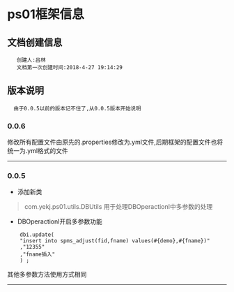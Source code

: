 # ps01框架信息 #
## 文档创建信息 #
```
   创建人:吕林
   文档第一次创建时间:2018-4-27 19:14:29
```
## 版本说明 ##
```
  由于0.0.5以前的版本记不住了,从0.0.5版本开始说明
```

### 0.0.6 ###
修改所有配置文件由原先的.properties修改为.yml文件,后期框架的配置文件也将统一为.yml格式的文件

---

### 0.0.5 ###
- 添加新类
>com.yekj.ps01.utils.DBUtils 用于处理DBOperactionI中多参数的处理
- DBOperactionI开启多参数功能
```
    dbi.update(
    "insert into spms_adjust(fid,fname) values(#{demo},#{fname})"
    ,"12355"
    ,"fname插入"
    ) ;
```
其他多参数方法使用方式相同

---
